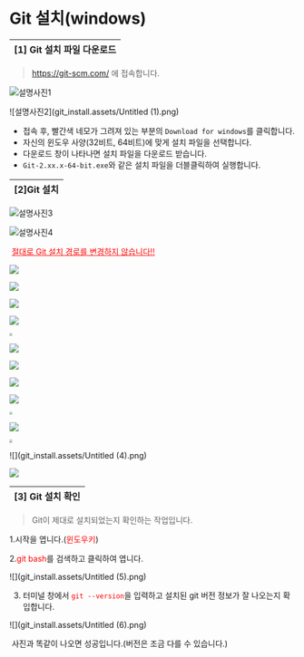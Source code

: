 # Git 설치(windows)

| **[1] Git 설치 파일 다운로드** |
| ------------------------------ |

> https://git-scm.com/ 에 접속합니다.

![설명사진1](git_install.assets/Untitled.png)

![설명사진2](git_install.assets/Untitled (1).png)

- 접속 후, 빨간색 네모가 그려져 있는 부분의 `Download for windows`를 클릭합니다.
- 자신의 윈도우 사양(32비트, 64비트)에 맞게 설치 파일을 선택합니다.
- 다운로드 창이 나타나면 설치 파일을 다운로드 받습니다.
- `Git-2.xx.x-64-bit.exe`와 같은 설치 파일을 더블클릭하여 실행합니다.



| [2]Git 설치 |
| ----------- |

![설명사진3](git_install.assets/git1.png)

![설명사진4](git_install.assets/git2.png)

​						 <span style="color:red"><u>절대로 Git 설치 경로를 변경하지 않습니다!!</u></span>



![](git_install.assets/git3.png)

![](git_install.assets/git5.png)

![](git_install.assets/git6.png)

![](git_install.assets/git7.png)

<img src="git_install.assets/그림1.png" style="zoom: 33%;" />

![](git_install.assets/git8.png)

![](git_install.assets/git9.png)

![](git_install.assets/git10.png)

![](git_install.assets/git11.png)

<img src="git_install.assets/Untitled (2).png" style="zoom:33%;" />

![](git_install.assets/git13.png)

<img src="git_install.assets/Untitled (3).png" style="zoom:33%;" />

![](git_install.assets/Untitled (4).png)

![](git_install.assets/git15.png)





| [3] Git 설치 확인 |
| ----------------- |

> Git이 제대로 설치되었는지 확인하는 작업입니다.

1.시작을 엽니다.(<span style="color:red">윈도우키</span>)

2.<span style="color:red">git bash</span>를 검색하고 클릭하여 엽니다.

![](git_install.assets/Untitled (5).png)

3. 터미널 창에서 <span style="color:red">`git --version`</span>을 입력하고 설치된 git 버전 정보가 잘 나오는지 확입합니다.

![](git_install.assets/Untitled (6).png)

​			    사진과 똑같이 나오면 성공입니다.(버전은 조금 다를 수 있습니다.)